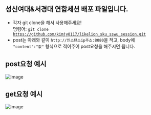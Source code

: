 ## 성신여대&서경대 연합세션 배포 파일입니다.

  - 각자 git clone을 해서 사용해주세요!<br>
    명령어: <code>git clone https://github.com/kimjy0117/likelion_sku_sswu_session.git</code>
  - post는 아래와 같이 <code>http://인스턴스ip주소:8080</code>을 적고, body에 <code>"content":"값"</code> 형식으로 적어주어 post요청을 해주시면 됩니다.

  ## post요청 예시
  ![image](https://github.com/kimjy0117/-/assets/113746577/8975a191-ccae-4638-b03b-ab2176a09d17)

  ## get요청 예시
  ![image](https://github.com/kimjy0117/-/assets/113746577/01014a1a-87f3-482e-9852-113fa205c042)
